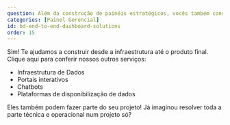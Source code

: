 ```yaml
---
question: Além da construção de painéis estratégicos, vocês também constroem a infraestrutura necessária para que ele funcione bem?
categories: [Painel Gerencial]
id: bd-end-to-end-dashboard-solutions
order: 15
---
```


Sim! Te ajudamos a construir desde a infraestrutura até o produto final. Clique aqui para conferir nossos outros serviços:

- Infraestrutura de Dados
- Portais interativos
- Chatbots
- Plataformas de disponibilização de dados

Eles também podem fazer parte do seu projeto! Já imaginou resolver toda a parte técnica e operacional num projeto só?